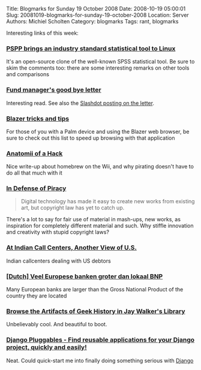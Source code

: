 Title: Blogmarks for Sunday 19 October 2008
Date: 2008-10-19 05:00:01
Slug: 20081019-blogmarks-for-sunday-19-october-2008
Location: Server
Authors: Michiel Scholten
Category: blogmarks
Tags: rant, blogmarks

<p>Interesting links of this week:</p>
<h3><a href="http://www.linux.com/feature/150363">PSPP brings an industry standard statistical tool to Linux</a></h3>
<p>It's an open-source clone of the well-known SPSS statistical tool. Be sure to skim the comments too: there are some interesting remarks on other tools and comparisons</p>
<h3><a href="http://bigpicture.typepad.com/comments/2008/10/andrew-lahde-go.html">Fund manager's good bye letter</a></h3>
<p>Interesting read. See also the <a href="http://ask.slashdot.org/article.pl?sid=08/10/18/1310249">Slashdot posting on the letter</a>.</p>
<h3><a href="http://dougroberts.co.uk/technology/blazer-tricks-and-tips">Blazer tricks and tips</a></h3>
<p>For those of you with a Palm device and using the Blazer web browser, be sure to check out this list to speed up browsing with that application</p>
<h3><a href="http://thedailywtf.com/Articles/Anatomii-of-a-Hack.aspx">Anatomii of a Hack</a></h3>
<p>Nice write-up about homebrew on the Wii, and why pirating doesn't have to do all that much with it</p>
<h3><a href="http://online.wsj.com/article/SB122367645363324303.html">In Defense of Piracy</a></h3>
<blockquote><p>Digital technology has made it easy to create new works from existing art, but copyright law has yet to catch up.</p></blockquote>

<p>There's a lot to say for fair use of material in mash-ups, new works, as inspiration for completely different material and such. Why stiffle innovation and creativity with stupid copyright laws?</p>
<h3><a href="http://www.washingtonpost.com/wp-dyn/content/article/2008/10/13/AR2008101302701.html?nav=rss_email/components">At Indian Call Centers, Another View of U.S.</a></h3>
<p>Indian callcenters dealing with US debtors</p>
<h3><a href="http://www.rtl.nl/(/financien/rtlz/nieuws/)/components/financien/rtlz/2008/weken_2008/40/1003_banken_te_groot_om_om_te_vallen.xml">[Dutch] Veel Europese banken groter dan lokaal BNP</a></h3>
<p>Many European banks are larger than the Gross National Product of the country they are located</p>
<h3><a href="http://www.wired.com/techbiz/people/magazine/16-10/ff_walker?currentPage=all">Browse the Artifacts of Geek History in Jay Walker's Library</a></h3>
<p>Unbelievably cool. And beautiful to boot.</p>
<h3><a href="http://djangoplugables.com/">Django Pluggables - Find reusable applications for your Django project, quickly and easily!</a></h3>
<p>Neat. Could quick-start me into finally doing something serious with <a href="http://www.djangoproject.com/">Django</a></p>
